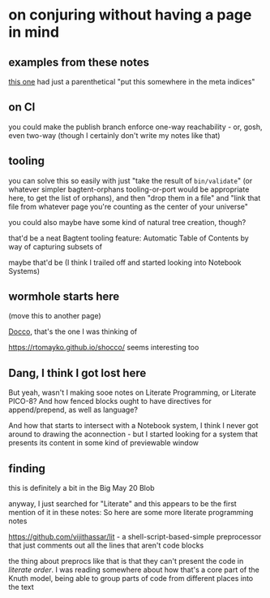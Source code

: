 # on conjuring without having a page in mind

## examples from these notes

[this one](2b83e400-6b77-44bc-9718-f6b94c74396e.md) had just a parenthetical "put this somewhere in the meta indices"

## on CI

you could make the publish branch enforce one-way reachability - or, gosh, even two-way (though I certainly don't write my notes like that)

## tooling

you can solve this so easily with just "take the result of `bin/validate`" (or whatever simpler bagtent-orphans tooling-or-port would be appropriate here, to get the list of orphans), and then "drop them in a file" and "link that file from whatever page you're counting as the center of your universe"

you could also maybe have some kind of natural tree creation, though?

that'd be a neat Bagtent tooling feature: Automatic Table of Contents by way of capturing subsets of

maybe that'd be (I think I trailed off and started looking into Notebook Systems)

## wormhole starts here

(move this to another page)

[Docco](ee5a893a-e4c8-45bb-aa93-3c68c8cc6378.md), that's the one I was thinking of

https://rtomayko.github.io/shocco/ seems interesting too

## Dang, I think I got lost here

But yeah, wasn't I making sooe notes on Literate Programming, or Literate PICO-8? And how fenced blocks ought to have directives for append/prepend, as well as language?

And how that starts to intersect with a Notebook system, I think I never got around to drawing the aconnection - but I started looking for a system that presents its content in some kind of previewable window

## finding

this is definitely a bit in the Big May 20 Blob

anyway, I just searched for "Literate" and this appears to be the first mention of it in these notes: So here are some more literate programming notes

https://github.com/vijithassar/lit - a shell-script-based-simple preprocessor that just comments out all the lines that aren't code blocks

the thing about preprocs like that is that they can't present the code in *literate order*. I was reading somewhere about how that's a core part of the Knuth model, being able to group parts of code from different places into the text

